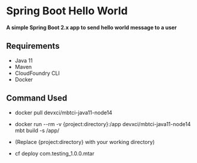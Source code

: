 # Spring Boot Hello World

**A simple Spring Boot 2.x app to send hello world message to a user**

## Requirements
 * Java 11
 * Maven
 * CloudFoundry CLI
 * Docker
 

## Command Used 
* docker pull devxci/mbtci-java11-node14
* docker run --rm -v {project:directory}:/app devxci/mbtci-java11-node14 mbt build -s /app/
* (Replace {project:directory} with your working directory)

* cf deploy com.testing_1.0.0.mtar
